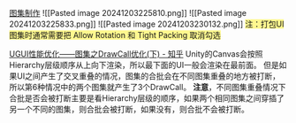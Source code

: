 [图集制作](Assets/Scripts/UGUI/Lesson17_图集制作/Lesson17_图集制作.cs)
![[Pasted image 20241203225810.png]]
![[Pasted image 20241203225833.png]]
![[Pasted image 20241203230132.png]]
<span style="background:#fff88f">注：打包UI图集时通常需要把 Allow Rotation 和 Tight Packing 取消勾选</span>

[UGUI性能优化——图集之DrawCall优化(下) - 知乎](https://zhuanlan.zhihu.com/p/392565481)
Unity的Canvas会按照Hierarchy层级顺序从上向下渲染，所以最下面的UI一般会渲染在最前面。 但是如果UI之间产生了交叉重叠的情况，图集的合批会在不同图集重叠的地方被打断，所以第6种情况中的两个图集就产生了3个DrawCall。
**注意**，不同图集重叠情况下合批是否会被打断主要是看Hierarchy层级的顺序，如果两个相同图集之间穿插了另一个不同的图集，则合批会被打断，如果没有，则合批不会被打断。